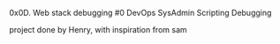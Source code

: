 0x0D. Web stack debugging #0
DevOps
SysAdmin
Scripting
Debugging

project done by Henry, with inspiration from sam
